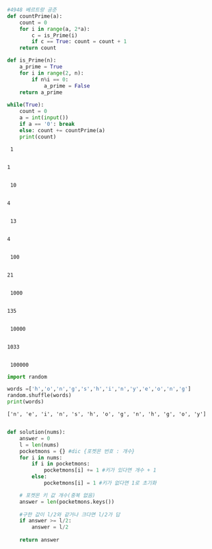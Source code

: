 ```python
#4948 베르트랑 공준
def countPrime(a):
    count = 0
    for i in range(a, 2*a):
        c = is_Prime(i)
        if c == True: count = count + 1
    return count

def is_Prime(n):
    a_prime = True
    for i in range(2, n):
        if n%i == 0:
            a_prime = False
    return a_prime
    
while(True):
    count = 0
    a = int(input())
    if a == '0': break
    else: count += countPrime(a)
    print(count)


```

     1
    

    1
    

     10
    

    4
    

     13
    

    4
    

     100
    

    21
    

     1000
    

    135
    

     10000
    

    1033
    

     100000
    


```python
import random
```


```python
words =['h','o','n','g','s','h','i','n','y','e','o','n','g']
random.shuffle(words)
print(words)
```

    ['n', 'e', 'i', 'n', 's', 'h', 'o', 'g', 'n', 'h', 'g', 'o', 'y']
    


```python

```


```python
def solution(nums):
    answer = 0
    l = len(nums)
    pocketmons = {} #dic {포켓몬 번호 : 개수}
    for i in nums:
        if i in pocketmons:
            pocketmons[i] += 1 #키가 있다면 개수 + 1
        else:
            pocketmons[i] = 1 #키가 없다면 1로 초기화

    # 포켓몬 키 값 개수(중복 없음)
    answer = len(pocketmons.keys())
    
    #구한 값이 l/2와 같거나 크다면 l/2가 답
    if answer >= l/2: 
        answer = l/2
        
    return answer

```


```python

```
